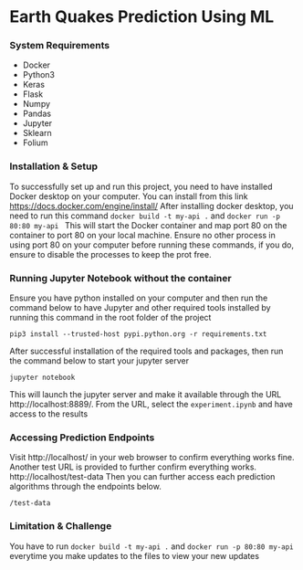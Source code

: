 # Earth Quakes Prediction Using ML
### System Requirements
- Docker
- Python3
- Keras
- Flask
- Numpy
- Pandas
- Jupyter
- Sklearn
- Folium

### Installation & Setup
To successfully set up and run this project, you need to have installed Docker desktop on your computer. You can install from this link https://docs.docker.com/engine/install/
After installing docker desktop, you need to run this command `docker build -t my-api .` and `docker run -p 80:80 my-api
` This will start the Docker container and map port 80 on the container to port 80 on your local machine. Ensure no other process in using port 80 on your computer before running these commands, if you do, ensure to disable the processes to keep the prot free.

### Running Jupyter Notebook without the container
Ensure you have python installed on your computer and then run the command below to have Jupyter and other required tools installed by running this command in the root folder of the project
````shell
pip3 install --trusted-host pypi.python.org -r requirements.txt
````

After successful installation of the required tools and packages, then run the command below to start your jupyter server
````shell
jupyter notebook
````
This will launch the jupyter server and make it available through the URL http://localhost:8889/. From the URL, select the `experiment.ipynb` and have access to the results 
### Accessing Prediction Endpoints
Visit http://localhost/ in your web browser to confirm everything works fine. Another test URL is provided to further confirm everything works.
http://localhost/test-data
Then you can further access each prediction algorithms through the endpoints below.


`/test-data` 


### Limitation & Challenge

You have to run `docker build -t my-api .` and `docker run -p 80:80 my-api` everytime you make updates to the files to view your new updates

